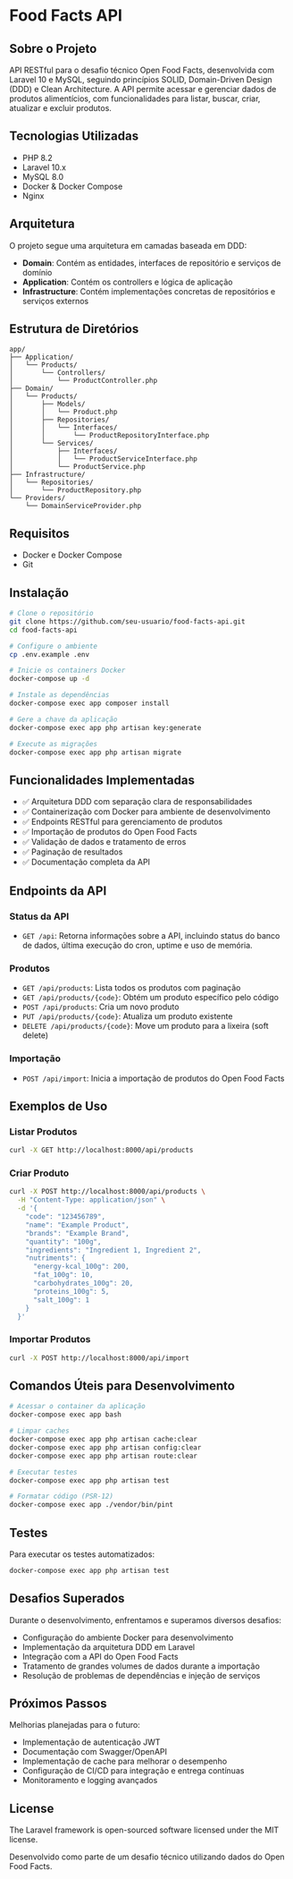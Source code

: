 # Food Facts API

## Sobre o Projeto
API RESTful para o desafio técnico Open Food Facts, desenvolvida com Laravel 10 e MySQL, seguindo princípios SOLID, Domain-Driven Design (DDD) e Clean Architecture. A API permite acessar e gerenciar dados de produtos alimentícios, com funcionalidades para listar, buscar, criar, atualizar e excluir produtos.

## Tecnologias Utilizadas
- PHP 8.2
- Laravel 10.x
- MySQL 8.0
- Docker & Docker Compose
- Nginx

## Arquitetura
O projeto segue uma arquitetura em camadas baseada em DDD:

- **Domain**: Contém as entidades, interfaces de repositório e serviços de domínio
- **Application**: Contém os controllers e lógica de aplicação
- **Infrastructure**: Contém implementações concretas de repositórios e serviços externos

## Estrutura de Diretórios

```
app/
├── Application/
│   └── Products/
│       └── Controllers/
│           └── ProductController.php
├── Domain/
│   └── Products/
│       ├── Models/
│       │   └── Product.php
│       ├── Repositories/
│       │   └── Interfaces/
│       │       └── ProductRepositoryInterface.php
│       └── Services/
│           ├── Interfaces/
│           │   └── ProductServiceInterface.php
│           └── ProductService.php
├── Infrastructure/
│   └── Repositories/
│       └── ProductRepository.php
└── Providers/
    └── DomainServiceProvider.php
```

## Requisitos
- Docker e Docker Compose
- Git

## Instalação

```bash
# Clone o repositório
git clone https://github.com/seu-usuario/food-facts-api.git
cd food-facts-api

# Configure o ambiente
cp .env.example .env

# Inicie os containers Docker
docker-compose up -d

# Instale as dependências
docker-compose exec app composer install

# Gere a chave da aplicação
docker-compose exec app php artisan key:generate

# Execute as migrações
docker-compose exec app php artisan migrate
```

## Funcionalidades Implementadas
- ✅ Arquitetura DDD com separação clara de responsabilidades
- ✅ Containerização com Docker para ambiente de desenvolvimento
- ✅ Endpoints RESTful para gerenciamento de produtos
- ✅ Importação de produtos do Open Food Facts
- ✅ Validação de dados e tratamento de erros
- ✅ Paginação de resultados
- ✅ Documentação completa da API

## Endpoints da API

### Status da API
- `GET /api`: Retorna informações sobre a API, incluindo status do banco de dados, última execução do cron, uptime e uso de memória.

### Produtos
- `GET /api/products`: Lista todos os produtos com paginação
- `GET /api/products/{code}`: Obtém um produto específico pelo código
- `POST /api/products`: Cria um novo produto
- `PUT /api/products/{code}`: Atualiza um produto existente
- `DELETE /api/products/{code}`: Move um produto para a lixeira (soft delete)

### Importação
- `POST /api/import`: Inicia a importação de produtos do Open Food Facts

## Exemplos de Uso

### Listar Produtos

```bash
curl -X GET http://localhost:8000/api/products
```

### Criar Produto

```bash
curl -X POST http://localhost:8000/api/products \
  -H "Content-Type: application/json" \
  -d '{
    "code": "123456789",
    "name": "Example Product",
    "brands": "Example Brand",
    "quantity": "100g",
    "ingredients": "Ingredient 1, Ingredient 2",
    "nutriments": {
      "energy-kcal_100g": 200,
      "fat_100g": 10,
      "carbohydrates_100g": 20,
      "proteins_100g": 5,
      "salt_100g": 1
    }
  }'
```

### Importar Produtos

```bash
curl -X POST http://localhost:8000/api/import
```

## Comandos Úteis para Desenvolvimento

```bash
# Acessar o container da aplicação
docker-compose exec app bash

# Limpar caches
docker-compose exec app php artisan cache:clear
docker-compose exec app php artisan config:clear
docker-compose exec app php artisan route:clear

# Executar testes
docker-compose exec app php artisan test

# Formatar código (PSR-12)
docker-compose exec app ./vendor/bin/pint
```

## Testes
Para executar os testes automatizados:

```bash
docker-compose exec app php artisan test
```

## Desafios Superados

Durante o desenvolvimento, enfrentamos e superamos diversos desafios:

- Configuração do ambiente Docker para desenvolvimento
- Implementação da arquitetura DDD em Laravel
- Integração com a API do Open Food Facts
- Tratamento de grandes volumes de dados durante a importação
- Resolução de problemas de dependências e injeção de serviços

## Próximos Passos

Melhorias planejadas para o futuro:

- Implementação de autenticação JWT
- Documentação com Swagger/OpenAPI
- Implementação de cache para melhorar o desempenho
- Configuração de CI/CD para integração e entrega contínuas
- Monitoramento e logging avançados

## License

The Laravel framework is open-sourced software licensed under the MIT license.

Desenvolvido como parte de um desafio técnico utilizando dados do Open Food Facts.
